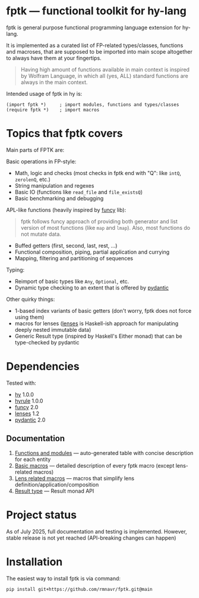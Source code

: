 
<!-- Intro ‾‾‾‾‾‾‾‾‾‾‾‾‾‾‾‾‾‾‾‾‾‾‾‾‾‾‾‾‾‾‾‾‾‾‾‾‾‾‾‾‾‾‾‾‾‾‾‾‾‾‾‾‾‾‾‾‾‾‾‾‾‾‾‾‾‾‾‾\ {{{1 -->

# **fptk** — functional toolkit for hy-lang

fptk is general purpose functional programming language extension for hy-lang.

It is implemented as a curated list of FP-related types/classes, functions and macroses,
that are supposed to be imported into main scope altogether to always have them at your fingertips.
> Having high amount of functions available in main context is inspired by Wolfram Language,
> in which all (yes, ALL) standard functions are always in the main context.

Intended usage of fptk in hy is:
```hy
(import fptk *)     ; import modules, functions and types/classes
(require fptk *)    ; import macros
```

<!-- __________________________________________________________________________/ }}}1 -->

<!-- Topics ‾‾‾‾‾‾‾‾‾‾‾‾‾‾‾‾‾‾‾‾‾‾‾‾‾‾‾‾‾‾‾‾‾‾‾‾‾‾‾‾‾‾‾‾‾‾‾‾‾‾‾‾‾‾‾‾‾‾‾‾‾‾‾‾‾‾‾\ {{{1 -->

# Topics that fptk covers

Main parts of FPTK are:

Basic operations in FP-style:
- Math, logic and checks (most checks in fptk end with "Q": like `intQ`, `zerolenQ`, etc.)
- String manipulation and regexes
- Basic IO (functions like `read_file` and `file_existsQ`)
- Basic benchmarking and debugging

APL-like functions (heavily inspired by [funcy](https://github.com/Suor/funcy/) lib):
> fptk follows funcy approach of providing both generator
> and list version of most functions (like `map` and `lmap`).
> Also, most functions do not mutate data.
- Buffed getters (first, second, last, rest, ...)
- Functional composition, piping, partial application and currying
- Mapping, filtering and partitioning of sequences

Typing:
- Reimport of basic types like `Any`, `Optional`, etc.
- Dynamic type checking to an extent that is offered by [pydantic](https://github.com/pydantic/pydantic)

Other quirky things:
- 1-based index variants of basic getters (don't worry, fptk does not force using them)
- macros for lenses ([lenses](https://github.com/ingolemo/python-lenses) is Haskell-ish approach for manipulating deeply nested immutable data)
- Generic Result type (inspired by Haskell's Either monad) that can be type-checked by pydantic

<!-- __________________________________________________________________________/ }}}1 -->
<!-- Dependencies ‾‾‾‾‾‾‾‾‾‾‾‾‾‾‾‾‾‾‾‾‾‾‾‾‾‾‾‾‾‾‾‾‾‾‾‾‾‾‾‾‾‾‾‾‾‾‾‾‾‾‾‾‾‾‾‾‾‾‾‾‾\ {{{1 -->

# Dependencies

Tested with:
* [hy](https://github.com/hylang/hy) 1.0.0
* [hyrule](https://github.com/hylang/hyrule) 1.0.0
* [funcy](https://github.com/Suor/funcy/) 2.0
* [lenses](https://github.com/ingolemo/python-lenses) 1.2 
* [pydantic](https://github.com/pydantic/pydantic) 2.0

<!-- __________________________________________________________________________/ }}}1 -->
<!-- Documentation ‾‾‾‾‾‾‾‾‾‾‾‾‾‾‾‾‾‾‾‾‾‾‾‾‾‾‾‾‾‾‾‾‾‾‾‾‾‾‾‾‾‾‾‾‾‾‾‾‾‾‾‾‾‾‾‾‾‾‾‾\ {{{1 -->

## Documentation

1. [Functions and modules](https://github.com/rmnavr/fptk/blob/main/docs/functions.md) — auto-generated table with concise description for each entity
2. [Basic macros](https://github.com/rmnavr/fptk/blob/main/docs/macros.md) — detailed description of every fptk macro (except lens-related macros)
3. [Lens related macros](https://github.com/rmnavr/fptk/blob/main/docs/lens.md) — macros that simplify lens definition/application/composition
4. [Result type](https://github.com/rmnavr/fptk/blob/main/docs/resultM.md) — Result monad API

<!-- __________________________________________________________________________/ }}}1 -->
<!-- Project status ‾‾‾‾‾‾‾‾‾‾‾‾‾‾‾‾‾‾‾‾‾‾‾‾‾‾‾‾‾‾‾‾‾‾‾‾‾‾‾‾‾‾‾‾‾‾‾‾‾‾‾‾‾‾‾‾‾‾‾\ {{{1 -->

# Project status

As of July 2025, full documentation and testing is implemented.
However, stable release is not yet reached (API-breaking changes can happen)

<!-- __________________________________________________________________________/ }}}1 -->
<!-- Installation ‾‾‾‾‾‾‾‾‾‾‾‾‾‾‾‾‾‾‾‾‾‾‾‾‾‾‾‾‾‾‾‾‾‾‾‾‾‾‾‾‾‾‾‾‾‾‾‾‾‾‾‾‾‾‾‾‾‾‾‾‾\ {{{1 -->

# Installation

The easiest way to install fptk is via command:
```
pip install git+https://github.com/rmnavr/fptk.git@main
```

<!-- __________________________________________________________________________/ }}}1 -->

